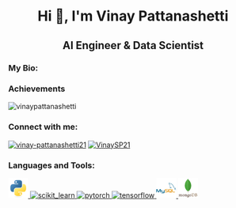 
<!DOCTYPE html>
<html lang="en">
<head>
<h1 align="center">Hi 👋, I'm Vinay Pattanashetti</h1>
<h2 align="center">AI Engineer & Data Scientist</h2>
<h3>My Bio:</h3>

<h3 align="left"> Achievements</h3>
<p align="left"> <img src="https://github-profile-trophy.vercel.app/?username=vinaypattanashetti" alt="vinaypattanashetti" /></p> 

<h3 align="left"> Connect with me:</h3>
<a href="https://www.linkedin.com/in/vinay-pattanashetti21" target="blank"><img align="center" src="https://raw.githubusercontent.com/rahuldkjain/github-profile-readme-generator/master/src/images/icons/Social/linked-in-alt.svg" alt="vinay-pattanashetti21" height="30" width="40" /></a>
<a href="https://twitter.com/VinaySP21" target="blank"><img align="center" src="https://raw.githubusercontent.com/rahuldkjain/github-profile-readme-generator/master/src/images/icons/Social/twitter.svg" alt="VinaySP21" height="30" width="40" /></a>
<h3 align="left">Languages and Tools:</h3>
<p><a href="https://www.python.org" target="_blank"> <img src="https://raw.githubusercontent.com/devicons/devicon/master/icons/python/python-original.svg" alt="python" width="40" height="40"/> </a>
 <a href="https://scikit-learn.org/" target="_blank"> <img src="https://upload.wikimedia.org/wikipedia/commons/0/05/Scikit_learn_logo_small.svg" alt="scikit_learn" width="40" height="40"/> </a>
  <a href="https://pytorch.org/" target="_blank"> <img src="https://www.vectorlogo.zone/logos/pytorch/pytorch-icon.svg" alt="pytorch" width="40" height="40"/> </a> <a href="https://www.tensorflow.org" target="_blank"> <img src="https://www.vectorlogo.zone/logos/tensorflow/tensorflow-icon.svg" alt="tensorflow" width="40" height="40"/> </a>
  <a href="https://www.mysql.com/" target="_blank"> <img src="https://raw.githubusercontent.com/devicons/devicon/master/icons/mysql/mysql-original-wordmark.svg" alt="mysql" width="40" height="40"/> </a> 
 <a href="https://www.mongodb.com/" target="_blank"> <img src="https://raw.githubusercontent.com/devicons/devicon/master/icons/mongodb/mongodb-original-wordmark.svg" alt="mongodb" width="40" height="40"/> </a>  </p> 

<p align="left"> <img src="https://github.com/vinaypattanashetti/github-profile-trophy)

</body>
</html>



<!--
**vinaypattanashetti/vinaypattanashetti** is a ✨ _special_ ✨ repository because its `README.md` (this file) appears on your GitHub profile.

Here are some ideas to get you started:

- 🔭 I’m currently working on ...
- 🌱 I’m currently learning ...
- 👯 I’m looking to collaborate on ...
- 🤔 I’m looking for help with ...
- 💬 Ask me about ...
- 📫 How to reach me: ...
- 😄 Pronouns: ...
- ⚡ Fun fact: ...
-->

